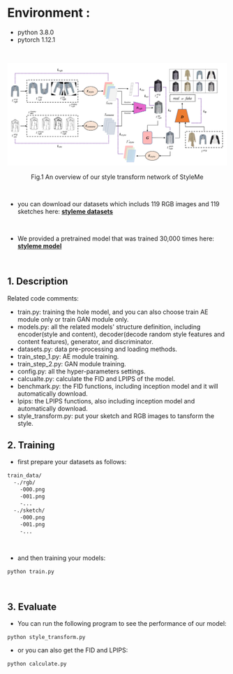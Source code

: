 # Environment :
- python 3.8.0
- pytorch 1.12.1

<br>

<p align="center">
<img src='./framework.png#pic_center' width="800px">
</p>

<p align="center">Fig.1 An overview of our style transform network of StyleMe</p>

<br>

- you can download our datasets which includs 119 RGB images and 119 sketches here: [**styleme datasets**](https://drive.google.com/drive/folders/1UycahUifPoc0n6pyP92bWC07BlJETwRR)

<br>

- We provided a pretrained model that was trained 30,000 times here: [**styleme model**](https://drive.google.com/drive/folders/1JHmDdsV6OS0sf6v-OhwkpbkDPn7Co2HW)

<br>


## 1. Description
Related code comments:

* train.py: training the hole model, and you can also choose train AE module only or train GAN module only.
* models.py: all the related models' structure definition, including encoder(style and content), decoder(decode random style features and content features), generator, and discriminator.
* datasets.py: data pre-processing and loading methods.
* train_step_1.py: AE module training.
* train_step_2.py: GAN module training.
* config.py: all the hyper-parameters settings.
* calcualte.py: calculate the FID and LPIPS of the model.
* benchmark.py: the FID functions, including inception model and it will automatically download.
* lpips: the LPIPS functions, also including inception model and automatically download.
* style_transform.py: put your sketch and RGB images to tansform the style.


## 2. Training

- first prepare your datasets as follows:

```
train_data/
  -./rgb/
    -000.png
    -001.png
    -...
  -./sketch/
    -000.png
    -001.png
    -...
```

<br>

- and then training your models:

```
python train.py 
```

<br>

## 3. Evaluate

- You can run the following program to see the performance of our model:

```
python style_transform.py 
```

- or you can also get the FID and LPIPS:

```
python calculate.py 
```
